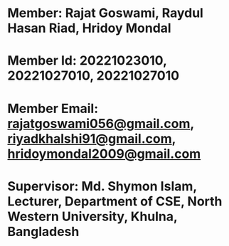 
# Member: Rajat Goswami, Raydul Hasan Riad, Hridoy Mondal

# Member Id: 20221023010, 20221027010, 20221027010

# Member Email: rajatgoswami056@gmail.com, riyadkhalshi91@gmail.com, hridoymondal2009@gmail.com

# Supervisor: Md. Shymon Islam, Lecturer, Department of CSE, North Western University, Khulna, Bangladesh
